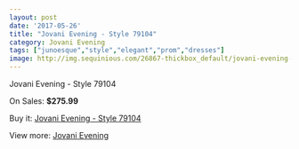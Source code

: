 ```yaml
---
layout: post
date: '2017-05-26'
title: "Jovani Evening - Style 79104"
category: Jovani Evening
tags: ["junoesque","style","elegant","prom","dresses"]
image: http://img.sequinious.com/26867-thickbox_default/jovani-evening-style-79104.jpg
---
```

Jovani Evening - Style 79104

On Sales: **$275.99**
<a href="https://www.sequinious.com/jovani-evening/10861-jovani-evening-style-79104.html"><amp-img layout="responsive" width="600" height="600" src="//img.sequinious.com/26867-thickbox_default/jovani-evening-style-79104.jpg" alt="Jovani Evening - Style 79104 0" /></a>
<a href="https://www.sequinious.com/jovani-evening/10861-jovani-evening-style-79104.html"><amp-img layout="responsive" width="600" height="600" src="//img.sequinious.com/26868-thickbox_default/jovani-evening-style-79104.jpg" alt="Jovani Evening - Style 79104 1" /></a>

Buy it: [Jovani Evening - Style 79104](https://www.sequinious.com/jovani-evening/10861-jovani-evening-style-79104.html "Jovani Evening - Style 79104")

View more: [Jovani Evening](https://www.sequinious.com/59-jovani-evening "Jovani Evening")
